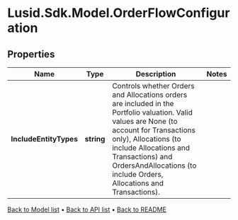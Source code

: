 # Lusid.Sdk.Model.OrderFlowConfiguration

## Properties

Name | Type | Description | Notes
------------ | ------------- | ------------- | -------------
**IncludeEntityTypes** | **string** | Controls whether Orders and Allocations orders are included in the Portfolio valuation.  Valid values are None (to account for Transactions only), Allocations (to include Allocations and Transactions) and OrdersAndAllocations (to include Orders, Allocations and Transactions). | 

[Back to Model list](../README.md#documentation-for-models) &#8226; [Back to API list](../README.md#documentation-for-api-endpoints) &#8226; [Back to README](../README.md)

